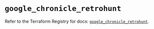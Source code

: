 # `google_chronicle_retrohunt`

Refer to the Terraform Registry for docs: [`google_chronicle_retrohunt`](https://registry.terraform.io/providers/hashicorp/google/6.39.0/docs/resources/chronicle_retrohunt).
